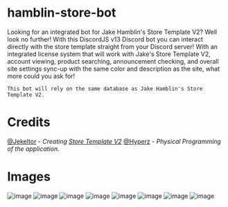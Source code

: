 # hamblin-store-bot
Looking for an integrated bot for Jake Hamblin's Store Template V2? Well look no further! With this DiscordJS v13 Discord bot you can interact directly with the store template straight from your Discord server! With an integrated license system that will work with Jake's Store Template V2, account viewing, product searching, announcement checking, and overall site settings sync-up with the same color and description as the site, what more could you ask for! 

`This bot will rely on the same database as Jake Hamblin's Store Template V2.`

# Credits
[@Jekeltor](https://jakehamblin.com) - *Creating [Store Template V2](https://jakehamblin.com/products/store-template-v2)*
[@Hyperz](https://hyperz.net) - *Physical Programming of the application.*

# Images
![image](https://cdn.hyperz.net/main/7i5unc.png)
![image](https://cdn.hyperz.net/main/Sc4Lrh.png)
![image](https://cdn.hyperz.net/main/TlO0aK.png)
![image](https://cdn.hyperz.net/main/S7OQlX.png)
![image](https://cdn.hyperz.net/main/VxcvUU.png)
![image](https://cdn.hyperz.net/main/J_N6JC.png)
![image](https://cdn.hyperz.net/main/RjudD1.png)
![image](https://cdn.hyperz.net/main/tCbd_4.png)
